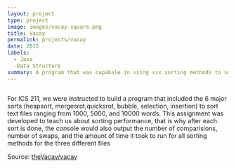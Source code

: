 ```yaml
---
layout: project
type: project
image: images/vacay-square.png
title: Vacay
permalink: projects/vacay
date: 2015
labels:
  - Java
  -Data Structure
summary: A program that was capabale in using six sorting methods to sort text files.
---
```


<img class>

For ICS 211, we were instructed to build a program that included the 6 major sorts (heapsort, mergesrot,quicksrot, bubble, selection, insertion) to sort text files ranging from 1000, 5000, and 10000 words. This assignment was developed to teach us about sorting performance, that is why after each sort is done, the console would also output the number of comparisions, number of swaps, and the amount of time it took to run for all sorting methods for the three different files 
 
Source: <a href="https://github.com/theVacay/vacay"><i class="large github icon"></i>theVacay/vacay</a>
